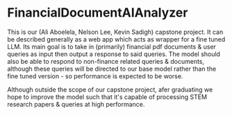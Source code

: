 # FinancialDocumentAIAnalyzer
This is our (Ali Aboelela, Nelson Lee, Kevin Sadigh) capstone project. It can be described generally as a web app which acts as wrapper for a fine tuned LLM. Its main goal is to take in (primarily) financial pdf documents &amp; user queries as input then output a response to said queries. The model should also be able to respond to non-finance related queries & documents, although these queries will be directed to our base model rather than the fine tuned version - so performance is expected to be worse.

Although outside the scope of our capstone project, afer graduating we hope to improve the model such that it's capable of processing STEM research papers & queries at high performance. 
